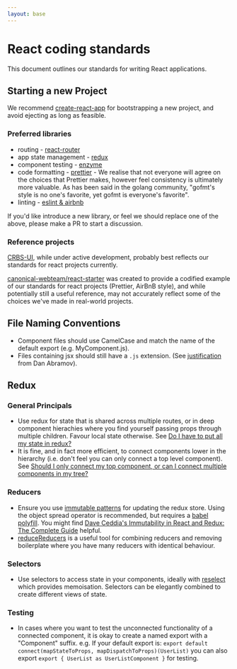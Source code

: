 ```yaml
---
layout: base
---
```


# React coding standards

This document outlines our standards for writing React applications.

## Starting a new Project
We recommend [create-react-app](https://github.com/facebook/create-react-app) for bootstrapping a new project, and avoid ejecting as long as feasible.

### Preferred libraries
* routing - [react-router](https://github.com/ReactTraining/react-router)
* app state management - [redux](https://redux.js.org)
* component testing - [enzyme](https://github.com/airbnb/enzyme)
* code formatting - [prettier](https://prettier.io) - We realise that not everyone will agree on the choices that Prettier makes, however feel consistency is ultimately more valuable. As has been said in the golang community, "gofmt's style is no one's favorite, yet gofmt is everyone's favorite".
* linting - [eslint & airbnb](https://www.npmjs.com/package/eslint-config-airbnb)

If you'd like introduce a new library, or feel we should replace one of the above, please make a PR to start a discussion.

### Reference projects
[CRBS-UI](https://git.launchpad.net/~crbs/crbs/+git/crbs-ui/tree/), while under active development, probably best reflects our standards for react projects currently.

[canonical-webteam/react-starter](https://github.com/canonical-webteam/react-starter) was created to provide a codified
example of our standards for react projects (Prettier, AirBnB style), and while potentially still a useful reference, may not accurately reflect some of the choices we've made in real-world projects.

## File Naming Conventions

* Component files should use CamelCase and match the name of the default export (e.g. MyComponent.js).
* Files containing jsx should still have a `.js` extension. 
(See [justification](https://github.com/facebook/create-react-app/issues/87#issuecomment-234627904) from Dan Abramov).

## Redux

### General Principals
* Use redux for state that is shared across multiple routes, or in deep component hierachies where you find yourself passing props through multiple children. Favour local state otherwise. See [Do I have to put all my state in redux?](https://redux.js.org/faq/organizingstate#do-i-have-to-put-all-my-state-into-redux-should-i-ever-use-reacts-setstate)
* It is fine, and in fact more efficient, to connect components lower in the hierarchy (i.e. don't feel you can only connect a top level component). See [Should I only connect my top component, or can I connect multiple components in my tree?](https://redux.js.org/faq/reactredux#should-i-only-connect-my-top-component-or-can-i-connect-multiple-components-in-my-tree)

### Reducers
* Ensure you use [immutable patterns](https://redux.js.org/recipes/structuringreducers/immutableupdatepatterns) for updating the redux store. Using
the object spread operator is recommended, but requires a [babel polyfill](https://babeljs.io/docs/en/babel-plugin-transform-object-rest-spread.html). You might find [Dave Ceddia's Immutability in React and Redux: The Complete Guide](https://daveceddia.com/react-redux-immutability-guide/) helpful.
* [reduceReducers](https://github.com/redux-utilities/reduce-reducers) is a useful tool for combining reducers and removing boilerplate where you have many reducers with identical behaviour.

### Selectors
* Use selectors to access state in your components, ideally with [reselect](https://github.com/reduxjs/reselect) which provides memoisation. Selectors can be elegantly combined to create different views of state. 

### Testing
* In cases where you want to test the unconnected functionality of a connected component, it is okay to create a named export with a "Component" suffix. e.g. If your default export is: 
    ```export default connect(mapStateToProps, mapDispatchToProps)(UserList)```
    you can also export
    ```export { UserList as UserListComponent }``` for testing.
